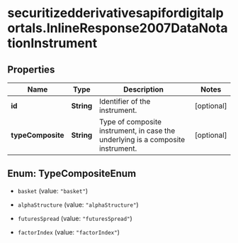 # securitizedderivativesapifordigitalportals.InlineResponse2007DataNotationInstrument

## Properties

Name | Type | Description | Notes
------------ | ------------- | ------------- | -------------
**id** | **String** | Identifier of the instrument. | [optional] 
**typeComposite** | **String** | Type of composite instrument, in case the underlying is a composite instrument. | [optional] 



## Enum: TypeCompositeEnum


* `basket` (value: `"basket"`)

* `alphaStructure` (value: `"alphaStructure"`)

* `futuresSpread` (value: `"futuresSpread"`)

* `factorIndex` (value: `"factorIndex"`)




